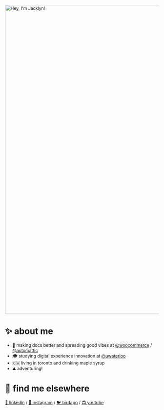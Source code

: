 
<img width="1008" alt="Hey, I'm Jacklyn!" src="https://github.com/JacklynBiggin/jacklynbiggin/assets/3846331/e50c2ee7-713a-40ce-b5e7-4cd6b4ef7c74">

# ✨ about me
- 🎉 making docs better and spreading good vibes at [@woocommerce](https://github.com/woocommerce) / [@automattic](https://github.com/automattic)
- 🎓 studying digital experience innovation at [@uwaterloo](https://github.com/uwaterloo)
- 🇨🇦 living in toronto and drinking maple syrup
- ⛰️ adventuring!

# 🌈 find me elsewhere
[💼 linkedin](https://linkedin.com/in/jacklynbiggin) / [📸 instagram](https://instagram.com/jacklynbiggin) / [🐦 birdapp](https://twitter.com/jackbiggin) / [📺 youtube](https://youtube.com/@jacklynbiggin)
<!--
**JacklynBiggin/jacklynbiggin** is a ✨ _special_ ✨ repository because its `README.md` (this file) appears on your GitHub profile.

Here are some ideas to get you started:

- 🔭 I’m currently working on ...
- 🌱 I’m currently learning ...
- 👯 I’m looking to collaborate on ...
- 🤔 I’m looking for help with ...
- 💬 Ask me about ...
- 📫 How to reach me: ...
- 😄 Pronouns: ...
- ⚡ Fun fact: ...
-->

